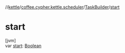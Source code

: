 //[kettle](../../../index.md)/[coffee.cypher.kettle.scheduler](../index.md)/[TaskBuilder](index.md)/[start](start.md)

# start

[jvm]\
var [start](start.md): [Boolean](https://kotlinlang.org/api/latest/jvm/stdlib/kotlin/-boolean/index.html)
